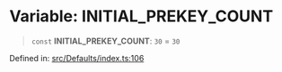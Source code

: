 # Variable: INITIAL\_PREKEY\_COUNT

> `const` **INITIAL\_PREKEY\_COUNT**: `30` = `30`

Defined in: [src/Defaults/index.ts:106](https://github.com/Fokusdotid/bail/blob/dad8cbc7bd41e0c17126095b0fc017b92c3d85cf/src/Defaults/index.ts#L106)
